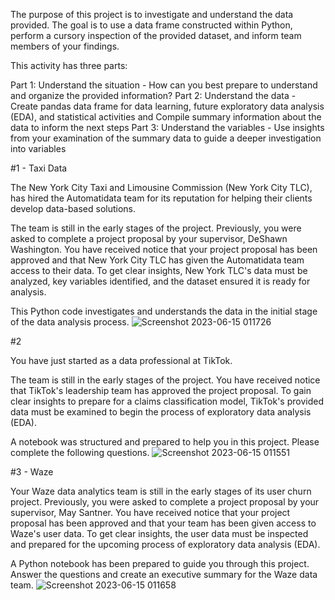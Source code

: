 The purpose of this project is to investigate and understand the data provided. The goal is to use a data frame constructed within Python, perform a cursory inspection of the provided dataset, and inform team members of your findings.

This activity has three parts:

  Part 1: Understand the situation - How can you best prepare to understand and organize the provided information?
  Part 2: Understand the data - Create pandas data frame for data learning, future exploratory data analysis (EDA), and statistical activities and Compile summary information about the data to inform the next steps
  Part 3: Understand the variables - Use insights from your examination of the summary data to guide a deeper investigation into variables


#1 - Taxi Data

The New York City Taxi and Limousine Commission (New York City TLC), has hired the Automatidata team for its reputation for helping their clients develop data-based solutions.

The team is still in the early stages of the project. Previously, you were asked to complete a project proposal by your supervisor, DeShawn Washington. You have received notice that your project proposal has been approved and that New York City TLC has given the Automatidata team access to their data. To get clear insights, New York TLC's data must be analyzed, key variables identified, and the dataset ensured it is ready for analysis.

This Python code investigates and understands the data in the initial stage of the data analysis process.
![Screenshot 2023-06-15 011726](https://github.com/0xDylanLim/Python-Project-Data-Interpretation-Cleaning/assets/98394792/e937fb11-050a-4316-bddf-221f249b2480)

#2

You have just started as a data professional at TikTok.

The team is still in the early stages of the project. You have received notice that TikTok's leadership team has approved the project proposal. To gain clear insights to prepare for a claims classification model, TikTok's provided data must be examined to begin the process of exploratory data analysis (EDA).

A notebook was structured and prepared to help you in this project. Please complete the following questions.
![Screenshot 2023-06-15 011551](https://github.com/0xDylanLim/Python-Project-Data-Interpretation-Cleaning/assets/98394792/4ccf3702-dfd5-40c1-8294-7a2efe047fee)


#3 - Waze

Your Waze data analytics team is still in the early stages of its user churn project. Previously, you were asked to complete a project proposal by your supervisor, May Santner. You have received notice that your project proposal has been approved and that your team has been given access to Waze's user data. To get clear insights, the user data must be inspected and prepared for the upcoming process of exploratory data analysis (EDA).

A Python notebook has been prepared to guide you through this project. Answer the questions and create an executive summary for the Waze data team.
![Screenshot 2023-06-15 011658](https://github.com/0xDylanLim/Python-Project-Data-Interpretation-Cleaning/assets/98394792/3eca9a57-d16e-4510-acea-1fc8f4e64bba)
